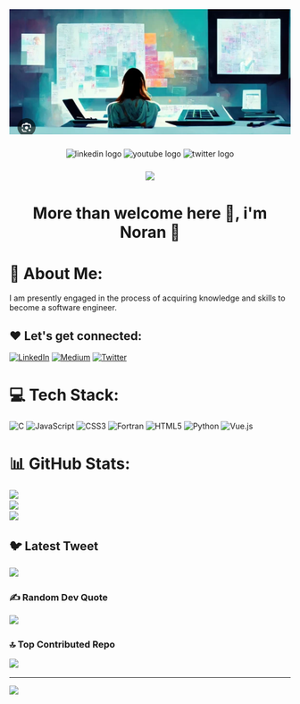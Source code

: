 <div align="center">
 <img src="./images/test.png">
</div>

###

<div align="center">
  <img src="https://img.shields.io/static/v1?message=LinkedIn&logo=linkedin&label=&color=0077B5&logoColor=white&labelColor=&style=for-the-badge" height="25" alt="linkedin logo"  />
  <img src="https://img.shields.io/static/v1?message=Youtube&logo=youtube&label=&color=FF0000&logoColor=white&labelColor=&style=for-the-badge" height="25" alt="youtube logo"  />
  <img src="https://img.shields.io/static/v1?message=Twitter&logo=twitter&label=&color=1DA1F2&logoColor=white&labelColor=&style=for-the-badge" height="25" alt="twitter logo"  />
</div>

###

<div align="center">
  <img src="https://visitor-badge.laobi.icu/badge?page_id=maurodesouza.maurodesouza&"  />
</div>

###

<h1 align="center">More than welcome here 🤩, i'm Noran 🌹 </h1>

###

# 💫 About Me:
I am presently engaged in the process of acquiring knowledge and skills to become a software engineer.


## ❤️ Let's get connected:
[![LinkedIn](https://img.shields.io/badge/LinkedIn-%230077B5.svg?logo=linkedin&logoColor=white)](https://linkedin.com/in/noran-saber-abdelfattah) [![Medium](https://img.shields.io/badge/Medium-12100E?logo=medium&logoColor=white)](https://medium.com/@@noransaber685) [![Twitter](https://img.shields.io/badge/Twitter-%231DA1F2.svg?logo=Twitter&logoColor=white)](https://twitter.com/@Noransaber11) 

# 💻 Tech Stack:
![C](https://img.shields.io/badge/c-%2300599C.svg?style=for-the-badge&logo=c&logoColor=white) ![JavaScript](https://img.shields.io/badge/javascript-%23323330.svg?style=for-the-badge&logo=javascript&logoColor=%23F7DF1E) ![CSS3](https://img.shields.io/badge/css3-%231572B6.svg?style=for-the-badge&logo=css3&logoColor=white) ![Fortran](https://img.shields.io/badge/Fortran-%23734F96.svg?style=for-the-badge&logo=fortran&logoColor=white) ![HTML5](https://img.shields.io/badge/html5-%23E34F26.svg?style=for-the-badge&logo=html5&logoColor=white) ![Python](https://img.shields.io/badge/python-3670A0?style=for-the-badge&logo=python&logoColor=ffdd54) ![Vue.js](https://img.shields.io/badge/vuejs-%2335495e.svg?style=for-the-badge&logo=vuedotjs&logoColor=%234FC08D)
# 📊 GitHub Stats:
![](https://github-readme-stats.vercel.app/api?username=Noransaber&theme=gotham&hide_border=false&include_all_commits=false&count_private=false)<br/>
![](https://github-readme-streak-stats.herokuapp.com/?user=Noransaber&theme=gotham&hide_border=false)<br/>
![](https://github-readme-stats.vercel.app/api/top-langs/?username=Noransaber&theme=gotham&hide_border=false&include_all_commits=false&count_private=false&layout=compact)

## 🐦 Latest Tweet
[![](https://gtce.itsvg.in/api?username=@Noransaber11)](https://github.com/VishwaGauravIn/github-twitter-card-embed)

### ✍️ Random Dev Quote
![](https://quotes-github-readme.vercel.app/api?type=horizontal&theme=radical)

### 🔝 Top Contributed Repo
![](https://github-contributor-stats.vercel.app/api?username=Noransaber&limit=5&theme=tokyonight&combine_all_yearly_contributions=true)

---
[![](https://visitcount.itsvg.in/api?id=Noransaber&icon=0&color=7)](https://visitcount.itsvg.in)

<!-- Proudly created with GPRM ( https://gprm.itsvg.in ) -->
